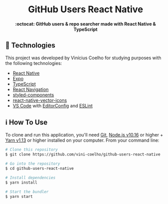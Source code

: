 <h1 align="center">
    GitHub Users React Native
</h1>

<h4 align="center">
  :octocat: GitHub users & repo searcher made with React Native & TypeScript
</h4>

## :rocket: Technologies

This project was developed by Vinícius Coelho for studying purposes with the following technologies:

-  [React Native](https://reactnative.dev/)
-  [Expo](https://expo.io/)
-  [TypeScript](https://www.typescriptlang.org/)
-  [React Navigation](https://reactnavigation.org/)
-  [styled-components](https://www.styled-components.com/)
-  [react-native-vector-icons](https://github.com/oblador/react-native-vector-icons)
-  [VS Code][vc] with [EditorConfig][vceditconfig] and [ESLint][vceslint]

## :information_source: How To Use

To clone and run this application, you'll need [Git](https://git-scm.com), [Node.js v10.16][nodejs] or higher + [Yarn v1.13][yarn] or higher installed on your computer. From your command line:

```bash
# Clone this repository
$ git clone https://github.com/vini-coelho/github-users-react-native

# Go into the repository
$ cd github-users-react-native

# Install dependencies
$ yarn install

# Start the bundler
$ yarn start
```
[nodejs]: https://nodejs.org/
[yarn]: https://yarnpkg.com/
[vc]: https://code.visualstudio.com/
[vceditconfig]: https://marketplace.visualstudio.com/items?itemName=EditorConfig.EditorConfig
[vceslint]: https://marketplace.visualstudio.com/items?itemName=dbaeumer.vscode-eslint
